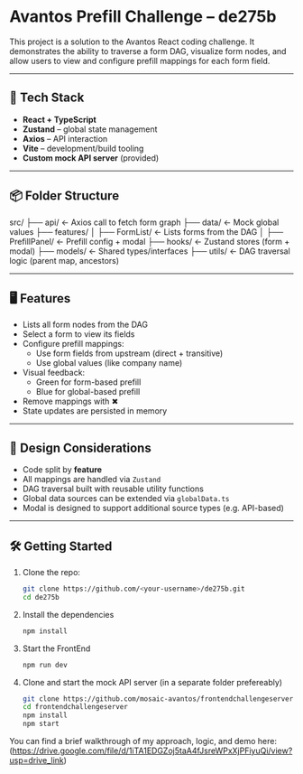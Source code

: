 # Avantos Prefill Challenge – de275b

This project is a solution to the Avantos React coding challenge. It demonstrates the ability to traverse a form DAG, visualize form nodes, and allow users to view and configure prefill mappings for each form field.

---

## 🚀 Tech Stack

- **React + TypeScript**
- **Zustand** – global state management
- **Axios** – API interaction
- **Vite** – development/build tooling
- **Custom mock API server** (provided)

---

## 📦 Folder Structure
src/
├── api/ ← Axios call to fetch form graph
├── data/ ← Mock global values
├── features/
│ ├── FormList/ ← Lists forms from the DAG
│ ├── PrefillPanel/ ← Prefill config + modal
├── hooks/ ← Zustand stores (form + modal)
├── models/ ← Shared types/interfaces
├── utils/ ← DAG traversal logic (parent map, ancestors)

---

## 🖥️ Features

- Lists all form nodes from the DAG
- Select a form to view its fields
- Configure prefill mappings:
  - Use form fields from upstream (direct + transitive)
  - Use global values (like company name)
- Visual feedback:
  - Green for form-based prefill
  - Blue for global-based prefill
- Remove mappings with ✖
- State updates are persisted in memory

---

## 🧠 Design Considerations

- Code split by **feature**
- All mappings are handled via `Zustand`
- DAG traversal built with reusable utility functions
- Global data sources can be extended via `globalData.ts`
- Modal is designed to support additional source types (e.g. API-based)

---

## 🛠️ Getting Started

1. Clone the repo:
   ```bash
   git clone https://github.com/<your-username>/de275b.git
   cd de275b

2. Install the dependencies
    ```bash
    npm install

3. Start the FrontEnd
    ```bash
    npm run dev

4. Clone and start the mock API server (in a separate folder prefereably)

    ```bash
    git clone https://github.com/mosaic-avantos/frontendchallengeserver.git
    cd frontendchallengeserver
    npm install
    npm start

You can find a brief walkthrough of my approach, logic, and demo here:
(https://drive.google.com/file/d/1iTA1EDGZoj5taA4fJsreWPxXjPFiyuQi/view?usp=drive_link)